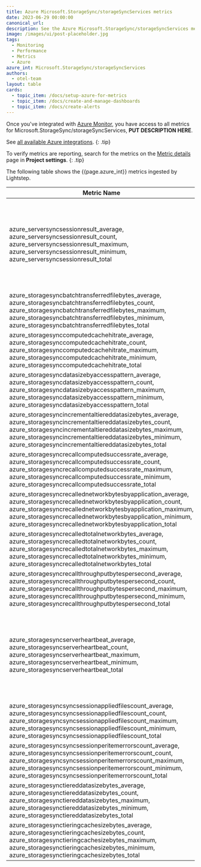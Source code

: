 ```yaml
---
title: Azure Microsoft.StorageSync/storageSyncServices metrics
date: 2023-06-29 00:00:00
canonical_url:
description: See the Azure Microsoft.StorageSync/storageSyncServices metrics ingested by Lightstep Observability
image: /images/ui/post-placeholder.jpg
tags:
  - Monitoring
  - Performance
  - Metrics
  - Azure
azure_int: Microsoft.StorageSync/storageSyncServices
authors:
  - otel-team
layout: table
cards:
  - topic_item: /docs/setup-azure-for-metrics
  - topic_item: /docs/create-and-manage-dashboards
  - topic_item: /docs/create-alerts
---
```

Once you've integrated with [Azure Monitor](/docs/setup-azure-for-metrics), you have access to all metrics for Microsoft.StorageSync/storageSyncServices, **PUT DESCRIPTION HERE**. 

See [all available Azure integrations](/docs/azure-metrics).
{: .tip}

To verify metrics are reporting, search for the metrics on the [Metric details](/docs/manage-metric-details) page in **Project settings**.
{: .tip}

The following table shows the {{page.azure_int}} metrics ingested by Lightstep.
<table class="table-aws">
<colgroup><col span="1" style="width: 35%;" /><col span="1" style="width: 15%;" /><col span="1" style="width: 35%;" /></colgroup>
  <thead>
    <th>Metric Name</th>
    <th>Unit</th>
    <th>Description</th>
  </thead>
  <tr>
    <td>azure_serversyncsessionresult_average, azure_serversyncsessionresult_count, azure_serversyncsessionresult_maximum, azure_serversyncsessionresult_minimum, azure_serversyncsessionresult_total</td>
    <td>Count</td>
    <td>Metric that logs a value of 1 each time the Server Endpoint successfully completes a Sync Session with the Cloud Endpoint</td>
  </tr>
  <tr>
    <td>azure_storagesyncbatchtransferredfilebytes_average, azure_storagesyncbatchtransferredfilebytes_count, azure_storagesyncbatchtransferredfilebytes_maximum, azure_storagesyncbatchtransferredfilebytes_minimum, azure_storagesyncbatchtransferredfilebytes_total</td>
    <td>Bytes</td>
    <td>Total file size transferred for Sync Sessions</td>
  </tr>
  <tr>
    <td>azure_storagesynccomputedcachehitrate_average, azure_storagesynccomputedcachehitrate_count, azure_storagesynccomputedcachehitrate_maximum, azure_storagesynccomputedcachehitrate_minimum, azure_storagesynccomputedcachehitrate_total</td>
    <td>Percent</td>
    <td>Percentage of bytes that were served from the cache</td>
  </tr>
  <tr>
    <td>azure_storagesyncdatasizebyaccesspattern_average, azure_storagesyncdatasizebyaccesspattern_count, azure_storagesyncdatasizebyaccesspattern_maximum, azure_storagesyncdatasizebyaccesspattern_minimum, azure_storagesyncdatasizebyaccesspattern_total</td>
    <td>Bytes</td>
    <td>Size of data by last access time</td>
  </tr>
  <tr>
    <td>azure_storagesyncincrementaltiereddatasizebytes_average, azure_storagesyncincrementaltiereddatasizebytes_count, azure_storagesyncincrementaltiereddatasizebytes_maximum, azure_storagesyncincrementaltiereddatasizebytes_minimum, azure_storagesyncincrementaltiereddatasizebytes_total</td>
    <td>Bytes</td>
    <td>Size of data tiered during last maintenance job</td>
  </tr>
  <tr>
    <td>azure_storagesyncrecallcomputedsuccessrate_average, azure_storagesyncrecallcomputedsuccessrate_count, azure_storagesyncrecallcomputedsuccessrate_maximum, azure_storagesyncrecallcomputedsuccessrate_minimum, azure_storagesyncrecallcomputedsuccessrate_total</td>
    <td>Percent</td>
    <td>Percentage of all recalls that were successful</td>
  </tr>
  <tr>
    <td>azure_storagesyncrecallednetworkbytesbyapplication_average, azure_storagesyncrecallednetworkbytesbyapplication_count, azure_storagesyncrecallednetworkbytesbyapplication_maximum, azure_storagesyncrecallednetworkbytesbyapplication_minimum, azure_storagesyncrecallednetworkbytesbyapplication_total</td>
    <td>Bytes</td>
    <td>Size of data recalled by application</td>
  </tr>
  <tr>
    <td>azure_storagesyncrecalledtotalnetworkbytes_average, azure_storagesyncrecalledtotalnetworkbytes_count, azure_storagesyncrecalledtotalnetworkbytes_maximum, azure_storagesyncrecalledtotalnetworkbytes_minimum, azure_storagesyncrecalledtotalnetworkbytes_total</td>
    <td>Bytes</td>
    <td>Size of data recalled</td>
  </tr>
  <tr>
    <td>azure_storagesyncrecallthroughputbytespersecond_average, azure_storagesyncrecallthroughputbytespersecond_count, azure_storagesyncrecallthroughputbytespersecond_maximum, azure_storagesyncrecallthroughputbytespersecond_minimum, azure_storagesyncrecallthroughputbytespersecond_total</td>
    <td>BytesPerSecond</td>
    <td>Size of data recall throughput</td>
  </tr>
  <tr>
    <td>azure_storagesyncserverheartbeat_average, azure_storagesyncserverheartbeat_count, azure_storagesyncserverheartbeat_maximum, azure_storagesyncserverheartbeat_minimum, azure_storagesyncserverheartbeat_total</td>
    <td>Count</td>
    <td>Metric that logs a value of 1 each time the resigtered server successfully records a heartbeat with the Cloud Endpoint</td>
  </tr>
  <tr>
    <td>azure_storagesyncsyncsessionappliedfilescount_average, azure_storagesyncsyncsessionappliedfilescount_count, azure_storagesyncsyncsessionappliedfilescount_maximum, azure_storagesyncsyncsessionappliedfilescount_minimum, azure_storagesyncsyncsessionappliedfilescount_total</td>
    <td>Count</td>
    <td>Count of Files synced</td>
  </tr>
  <tr>
    <td>azure_storagesyncsyncsessionperitemerrorscount_average, azure_storagesyncsyncsessionperitemerrorscount_count, azure_storagesyncsyncsessionperitemerrorscount_maximum, azure_storagesyncsyncsessionperitemerrorscount_minimum, azure_storagesyncsyncsessionperitemerrorscount_total</td>
    <td>Count</td>
    <td>Count of files failed to sync</td>
  </tr>
  <tr>
    <td>azure_storagesynctiereddatasizebytes_average, azure_storagesynctiereddatasizebytes_count, azure_storagesynctiereddatasizebytes_maximum, azure_storagesynctiereddatasizebytes_minimum, azure_storagesynctiereddatasizebytes_total</td>
    <td>Bytes</td>
    <td>Size of data tiered to Azure file share</td>
  </tr>
  <tr>
    <td>azure_storagesynctieringcachesizebytes_average, azure_storagesynctieringcachesizebytes_count, azure_storagesynctieringcachesizebytes_maximum, azure_storagesynctieringcachesizebytes_minimum, azure_storagesynctieringcachesizebytes_total</td>
    <td>Bytes</td>
    <td>Size of data cached on the server</td>
  </tr>
</table>
